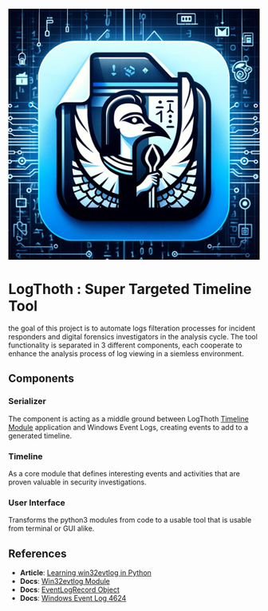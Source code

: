 ![some kickass logo](https://github.com/Ng00m4lDhuhr/LogThoth/blob/main/Logo.png)
# LogThoth : Super Targeted Timeline Tool
the goal of this project is to automate logs filteration processes for incident responders and digital forensics investigators in the analysis cycle. The tool functionality is separated in 3 different components, each cooperate to enhance the analysis process of log viewing in a siemless environment.

## Components
### Serializer
The component is acting as a middle ground between LogThoth [Timeline Module](https://github.com/Ng00m4lDhuhr/LogThoth/blob/main/#timeline) application and Windows Event Logs, creating events to add to a generated timeline. 
### Timeline
As a core module that defines interesting events and activities that are proven valuable in security investigations.
### User Interface
Transforms the python3 modules from code to a usable tool that is usable from terminal or GUI alike.

References
---
* **Article**: [Learning win32evtlog in Python](https://ph20eow.gitbook.io/tech-stuff/silketw/learning-win32evtlog-in-python)
* **Docs**: [Win32evtlog Module](https://timgolden.me.uk/pywin32-docs/win32evtlog.html)
* **Docs**: [EventLogRecord Object](https://timgolden.me.uk/pywin32-docs/PyEventLogRecord.html)
* **Docs**: [Windows Event Log 4624](https://learn.microsoft.com/en-us/windows/security/threat-protection/auditing/event-4624)
